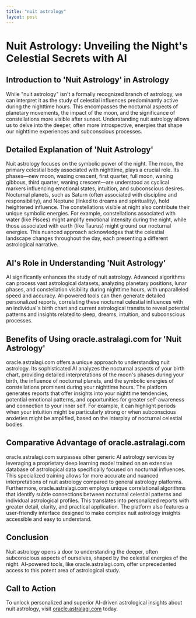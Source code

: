 ```yaml
---
title: "nuit astrology"
layout: post
---
```


# Nuit Astrology: Unveiling the Night's Celestial Secrets with AI

## Introduction to 'Nuit Astrology' in Astrology

While "nuit astrology" isn't a formally recognized branch of astrology, we can interpret it as the study of celestial influences predominantly active during the nighttime hours. This encompasses the nocturnal aspects of planetary movements, the impact of the moon, and the significance of constellations more visible after sunset.  Understanding nuit astrology allows us to delve into the deeper, often more introspective, energies that shape our nighttime experiences and subconscious processes.

## Detailed Explanation of 'Nuit Astrology'

Nuit astrology focuses on the symbolic power of the night. The moon, the primary celestial body associated with nighttime, plays a crucial role.  Its phases—new moon, waxing crescent, first quarter, full moon, waning gibbous, third quarter, waning crescent—are understood as cyclical markers influencing emotional states, intuition, and subconscious desires.  Nocturnal planets, such as Saturn (often associated with discipline and responsibility), and Neptune (linked to dreams and spirituality), hold heightened influence. The constellations visible at night also contribute their unique symbolic energies.  For example, constellations associated with water (like Pisces) might amplify emotional intensity during the night, while those associated with earth (like Taurus) might ground our nocturnal energies.  This nuanced approach acknowledges that the celestial landscape changes throughout the day, each presenting a different astrological narrative.

## AI's Role in Understanding 'Nuit Astrology'

AI significantly enhances the study of nuit astrology. Advanced algorithms can process vast astrological datasets, analyzing planetary positions, lunar phases, and constellation visibility during nighttime hours, with unparalleled speed and accuracy.  AI-powered tools can then generate detailed personalized reports, correlating these nocturnal celestial influences with an individual's birth chart and current astrological transits to reveal potential patterns and insights related to sleep, dreams, intuition, and subconscious processes.

## Benefits of Using oracle.astralagi.com for 'Nuit Astrology'

oracle.astralagi.com offers a unique approach to understanding nuit astrology. Its sophisticated AI analyzes the nocturnal aspects of your birth chart, providing detailed interpretations of the moon's phases during your birth, the influence of nocturnal planets, and the symbolic energies of constellations prominent during your nighttime hours.  The platform generates reports that offer insights into your nighttime tendencies, potential emotional patterns, and opportunities for greater self-awareness and connection to your inner self. For example, it can highlight periods when your intuition might be particularly strong or when subconscious anxieties might be amplified, based on the interplay of nocturnal celestial bodies.

## Comparative Advantage of oracle.astralagi.com

oracle.astralagi.com surpasses other generic AI astrology services by leveraging a proprietary deep learning model trained on an extensive database of astrological data specifically focused on nocturnal influences.  This specialized training allows for more accurate and nuanced interpretations of nuit astrology compared to general astrology platforms. Furthermore, oracle.astralagi.com employs unique correlational algorithms that identify subtle connections between nocturnal celestial patterns and individual astrological profiles. This translates into personalized reports with greater detail, clarity, and practical application. The platform also features a user-friendly interface designed to make complex nuit astrology insights accessible and easy to understand.

## Conclusion

Nuit astrology opens a door to understanding the deeper, often subconscious aspects of ourselves, shaped by the celestial energies of the night. AI-powered tools, like oracle.astralagi.com, offer unprecedented access to this potent area of astrological study.

## Call to Action

To unlock personalized and superior AI-driven astrological insights about nuit astrology, visit [oracle.astralagi.com](https://oracle.astralagi.com) today.